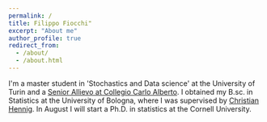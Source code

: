 ```yaml
---
permalink: /
title: Filippo Fiocchi"
excerpt: "About me"
author_profile: true
redirect_from: 
  - /about/
  - /about.html
---
```


I'm a master student in 'Stochastics and Data science' at the University of Turin and a [Senior Allievo at Collegio Carlo Alberto](https://www.carloalberto.org/education/allievi-honors-program/). 
I obtained my B.sc. in Statistics at the University of Bologna, where I was supervised by [Christian Hennig](https://www.unibo.it/sitoweb/christian.hennig/).
In August I will start a Ph.D. in statistics at the Cornell University.

